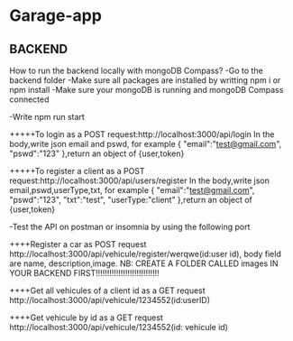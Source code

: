 # Garage-app

## BACKEND

How to run the backend locally with mongoDB Compass?
-Go to the backend folder
-Make sure all packages are installed by writting npm i or npm install
-Make sure your mongoDB is running and mongoDB Compass connected

-Write npm run start

+++++To login as a POST request:http://localhost:3000/api/login
In the body,write json email and pswd, for example
{
"email":"test@gmail.com",
"pswd":"123"
},return an object of {user,token}

+++++To register a client as a POST request:http://localhost:3000/api/users/register
In the body,write json email,pswd,userType,txt, for example
{
"email":"test@gmail.com",
"pswd":"123",
"txt":"test",
"userType:"client"
},return an object of {user,token}

-Test the API on postman or insomnia by using the following port

++++Register a car as POST request
http://localhost:3000/api/vehicule/register/werqwe(id:user id), body field are name, description,image. NB: CREATE A FOLDER CALLED images IN YOUR BACKEND FIRST!!!!!!!!!!!!!!!!!!!!!!!!!!!!

++++Get all vehicules of a client id as a GET request
http://localhost:3000/api/vehicule/1234552(id:userID)

++++Get vehicule by id as a GET request
http://localhost:3000/api/vehicule/1234552(id: vehicule id)
